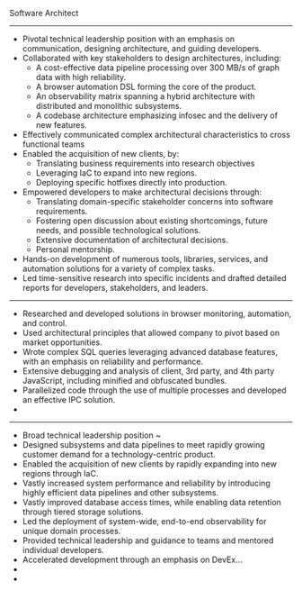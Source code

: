 Software Architect



----

- Pivotal technical leadership position with an emphasis on communication, designing architecture, and guiding developers.
- Collaborated with key stakeholders to design architectures, including:
  - A cost-effective data pipeline processing over 300 MB/s of graph data with high reliability.
  - A browser automation DSL forming the core of the product.
  - An observability matrix spanning a hybrid architecture with distributed and monolithic subsystems.
  - A codebase architecture emphasizing infosec and the delivery of new features.
- Effectively communicated complex architectural characteristics to cross functional teams
- Enabled the acquisition of new clients, by:
  - Translating business requirements into research objectives
  - Leveraging IaC to expand into new regions.
  - Deploying specific hotfixes directly into production.
- Empowered developers to make architectural decisions through:
  - Translating domain-specific stakeholder concerns into software requirements.
  - Fostering open discussion about existing shortcomings, future needs, and possible technological solutions.
  - Extensive documentation of architectural decisions.
  - Personal mentorship.
- Hands-on development of numerous tools, libraries, services, and automation solutions for a variety of complex tasks.
- Led time-sensitive research into specific incidents and drafted detailed reports for developers, stakeholders, and leaders.

----

- Researched and developed solutions in browser monitoring, automation, and control.
- Used architectural principles that allowed company to pivot based on market opportunities.
- Wrote complex SQL queries leveraging advanced database features, with an emphasis on reliability and performance.
- Extensive debugging and analysis of client, 3rd party, and 4th party JavaScript, including minified and obfuscated bundles. 
- Parallelized code through the use of multiple processes and developed an effective IPC solution.
- 





-----

- Broad technical leadership position ~
- Designed subsystems and data pipelines to meet rapidly growing customer demand for a technology-centric product.
- Enabled the acquisition of new clients by rapidly expanding into new regions through IaC.
- Vastly increased system performance and reliability by introducing highly efficient data pipelines and other subsystems.
- Vastly improved database access times, while enabling data retention through tiered storage solutions.
- Led the deployment of system-wide, end-to-end observability for unique domain processes.
- Provided technical leadership and guidance to teams and mentored individual developers.
- Accelerated development through an emphasis on DevEx...
- 
- 

